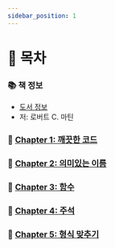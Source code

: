 ```yaml
---
sidebar_position: 1
---
```


# 🚀 목차

### 📚 책 정보
- [도서 정보](http://www.yes24.com/Product/Goods/11681152)
- 저: 로버트 C. 마틴

### 🤔 [Chapter 1: 깨끗한 코드](/docs/clean/clean-code/chapter-1)

### 🤔 [Chapter 2: 의미있는 이름](/docs/clean/clean-code/chapter-2)

### 🤔 [Chapter 3: 함수](/docs/clean/clean-code/chapter-3)

### 🤔 [Chapter 4: 주석](/docs/clean/clean-code/chapter-4)

### 🤔 [Chapter 5: 형식 맞추기](/docs/clean/clean-code/chapter-5)
